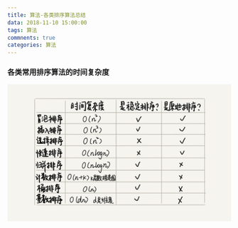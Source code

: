 ```yaml
---
title: 算法-各类排序算法总结
data: 2018-11-10 15:00:00
tags: 算法
commnents: true
categories: 算法
---
```

### 各类常用排序算法的时间复杂度
![O.jpg](https://raw.githubusercontent.com/Ancrazyking/MdImage/master/各类排序算法时间复杂度.jpg)


